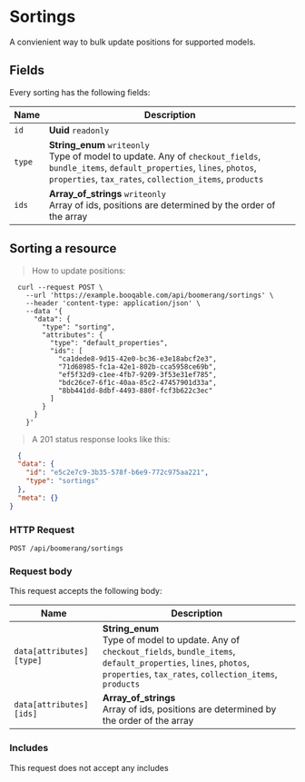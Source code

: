 # Sortings

A convienient way to bulk update positions for supported models.

## Fields
Every sorting has the following fields:

Name | Description
-- | --
`id` | **Uuid** `readonly`<br>
`type` | **String_enum** `writeonly`<br>Type of model to update. Any of `checkout_fields`, `bundle_items`, `default_properties`, `lines`, `photos`, `properties`, `tax_rates`, `collection_items`, `products`
`ids` | **Array_of_strings** `writeonly`<br>Array of ids, positions are determined by the order of the array


## Sorting a resource



> How to update positions:

```shell
  curl --request POST \
    --url 'https://example.booqable.com/api/boomerang/sortings' \
    --header 'content-type: application/json' \
    --data '{
      "data": {
        "type": "sorting",
        "attributes": {
          "type": "default_properties",
          "ids": [
            "ca1dede8-9d15-42e0-bc36-e3e18abcf2e3",
            "71d68985-fc1a-42e1-802b-cca5958ce69b",
            "ef5f32d9-c1ee-4fb7-9209-3f53e31ef785",
            "bdc26ce7-6f1c-40aa-85c2-47457901d33a",
            "8bb441dd-8dbf-4493-880f-fcf3b622c3ec"
          ]
        }
      }
    }'
```

> A 201 status response looks like this:

```json
  {
  "data": {
    "id": "e5c2e7c9-3b35-578f-b6e9-772c975aa221",
    "type": "sortings"
  },
  "meta": {}
}
```

### HTTP Request

`POST /api/boomerang/sortings`

### Request body

This request accepts the following body:

Name | Description
-- | --
`data[attributes][type]` | **String_enum** <br>Type of model to update. Any of `checkout_fields`, `bundle_items`, `default_properties`, `lines`, `photos`, `properties`, `tax_rates`, `collection_items`, `products`
`data[attributes][ids]` | **Array_of_strings** <br>Array of ids, positions are determined by the order of the array


### Includes

This request does not accept any includes